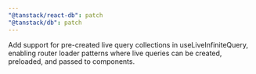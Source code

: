 ```yaml
---
"@tanstack/react-db": patch
"@tanstack/db": patch
---
```


Add support for pre-created live query collections in useLiveInfiniteQuery, enabling router loader patterns where live queries can be created, preloaded, and passed to components.
